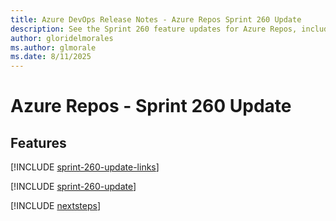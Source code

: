 ```yaml
---
title: Azure DevOps Release Notes - Azure Repos Sprint 260 Update
description: See the Sprint 260 feature updates for Azure Repos, including next steps.
author: gloridelmorales
ms.author: glmorale
ms.date: 8/11/2025
---
```


# Azure Repos - Sprint 260 Update

## Features

[!INCLUDE [sprint-260-update-links](../includes/repos/sprint-260-update-links.md)]

[!INCLUDE [sprint-260-update](../includes/repos/sprint-260-update.md)]

[!INCLUDE [nextsteps](../includes/nextsteps.md)]